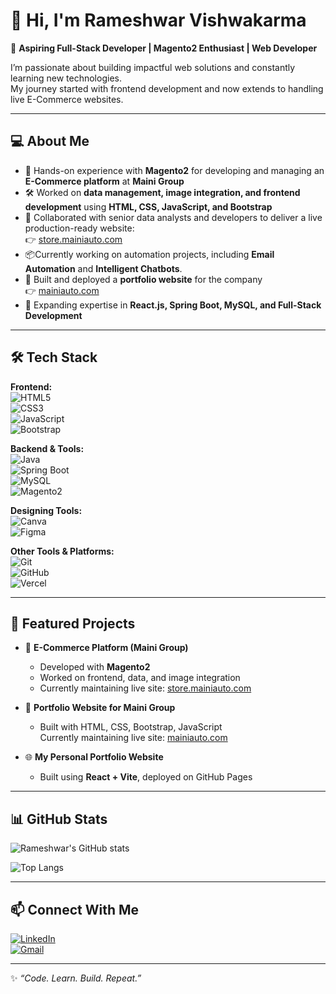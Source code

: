 # 👋 Hi, I'm Rameshwar Vishwakarma  

🚀 **Aspiring Full-Stack Developer | Magento2 Enthusiast | Web Developer**  

I’m passionate about building impactful web solutions and constantly learning new technologies.  
My journey started with frontend development and now extends to handling live E-Commerce websites.  

---

## 💻 About Me  
- 🌟 Hands-on experience with **Magento2** for developing and managing an **E-Commerce platform** at **Maini Group**  
- 🛠️ Worked on **data management, image integration, and frontend development** using **HTML, CSS, JavaScript, and Bootstrap**  
- 🤝 Collaborated with senior data analysts and developers to deliver a live production-ready website:  
  👉 [store.mainiauto.com](https://store.mainiauto.com/)  
- 📦Currently working on automation projects, including **Email Automation** and **Intelligent Chatbots**.
- 🎨 Built and deployed a **portfolio website** for the company  
 👉 [mainiauto.com](https://reactjs-36wr.vercel.app/)  
- 🚀 Expanding expertise in **React.js, Spring Boot, MySQL, and Full-Stack Development**  

---

## 🛠️ Tech Stack  

**Frontend:**  
![HTML5](https://img.shields.io/badge/HTML5-E34F26?style=for-the-badge&logo=html5&logoColor=white)  
![CSS3](https://img.shields.io/badge/CSS3-1572B6?style=for-the-badge&logo=css3&logoColor=white)  
![JavaScript](https://img.shields.io/badge/JavaScript-F7DF1E?style=for-the-badge&logo=javascript&logoColor=black)  
![Bootstrap](https://img.shields.io/badge/Bootstrap-563D7C?style=for-the-badge&logo=bootstrap&logoColor=white)  

**Backend & Tools:**  
![Java](https://img.shields.io/badge/Java-ED8B00?style=for-the-badge&logo=openjdk&logoColor=white)  
![Spring Boot](https://img.shields.io/badge/SpringBoot-6DB33F?style=for-the-badge&logo=springboot&logoColor=white)  
![MySQL](https://img.shields.io/badge/MySQL-005C84?style=for-the-badge&logo=mysql&logoColor=white)  
![Magento2](https://img.shields.io/badge/Magento-EE672F?style=for-the-badge&logo=magento&logoColor=white)  

**Designing Tools:**  
![Canva](https://img.shields.io/badge/Canva-ED8B00?style=for-the-badge&logo=openjdk&logoColor=white)  
![Figma](https://img.shields.io/badge/Figma-1572B6?style=for-the-badge&logo=css3&logoColor=white)  

**Other Tools & Platforms:**  
![Git](https://img.shields.io/badge/Git-F05032?style=for-the-badge&logo=git&logoColor=white)  
![GitHub](https://img.shields.io/badge/GitHub-181717?style=for-the-badge&logo=github&logoColor=white)  
![Vercel](https://img.shields.io/badge/Vercel-000000?style=for-the-badge&logo=vercel&logoColor=white)  

---

## 📌 Featured Projects  

- 🛒 **E-Commerce Platform (Maini Group)**  
  - Developed with **Magento2**  
  - Worked on frontend, data, and image integration  
  - Currently maintaining live site: [store.mainiauto.com](https://store.mainiauto.com/)  

- 🎨 **Portfolio Website for Maini Group**  
  - Built with HTML, CSS, Bootstrap, JavaScript  
    Currently maintaining live site: [mainiauto.com](https://reactjs-36wr.vercel.app/)  

- 🌐 **My Personal Portfolio Website**  
  - Built using **React + Vite**, deployed on GitHub Pages  

---

## 📊 GitHub Stats  

![Rameshwar's GitHub stats](https://github-readme-stats.vercel.app/api?username=rvcjourney&show_icons=true&theme=radical)  

![Top Langs](https://github-readme-stats.vercel.app/api/top-langs/?username=rvcjourney&layout=compact&theme=radical)  

---

## 📫 Connect With Me  

[![LinkedIn](https://img.shields.io/badge/LinkedIn-0A66C2?style=for-the-badge&logo=linkedin&logoColor=white)](https://www.linkedin.com/in/your-linkedin)  
[![Gmail](https://img.shields.io/badge/Gmail-D14836?style=for-the-badge&logo=gmail&logoColor=white)](mailto:ramvish958@gmail.com)  

---
✨ *“Code. Learn. Build. Repeat.”*  
